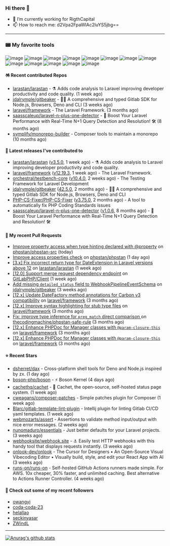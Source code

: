 ### Hi there 👋

- 🔭 I’m currently working for RigthCapital
- 📫 How to reach me: d2Vpa2FpaWlAc2luYS5jbg==

---

### 📟 My favorite tools
![image](https://img.shields.io/badge/Laravel-FF2D20?style=for-the-badge&logo=laravel&logoColor=white)
![image](http://img.shields.io/badge/-PHPStorm-181717?style=for-the-badge&logo=phpstorm&logoColor=white)
![image](https://img.shields.io/badge/Github%20Actions-282a2e?style=for-the-badge&logo=githubactions&logoColor=367cfe)
![image](https://img.shields.io/badge/Jira-0052CC?style=for-the-badge&logo=Jira&logoColor=white)
![image](https://img.shields.io/badge/Sentry-black?style=for-the-badge&logo=Sentry&logoColor=#362D59)
![image](https://img.shields.io/badge/ChatGPT-74aa9c?style=for-the-badge&logo=openai&logoColor=white)
![image](https://img.shields.io/badge/Medium-12100E?style=for-the-badge&logo=medium&logoColor=white)
![image](https://img.shields.io/badge/RSS-FFA500?style=for-the-badge&logo=rss&logoColor=white)
![image](https://img.shields.io/badge/Amazon_AWS-FF9900?style=for-the-badge&logo=amazonaws&logoColor=white)
![image](https://img.shields.io/badge/Slack-4A154B?style=for-the-badge&logo=slack&logoColor=white)
![image](https://img.shields.io/badge/Zoom-2D8CFF?style=for-the-badge&logo=zoom&logoColor=white)
![image](https://img.shields.io/badge/Netflix-E50914?style=for-the-badge&logo=netflix&logoColor=white)
![image](https://img.shields.io/badge/Spotify-1ED760?&style=for-the-badge&logo=spotify&logoColor=white)

#### 🪅 Recent contributed Repos

- [larastan/larastan](https://github.com/larastan/larastan) - ⚗️ Adds code analysis to Laravel improving developer productivity and code quality. (1 week ago)
- [jdalrymple/gitbeaker](https://github.com/jdalrymple/gitbeaker) - 🦊🧪 A comprehensive and typed Gitlab SDK for Node.js, Browsers, Deno and CLI  (3 weeks ago)
- [laravel/framework](https://github.com/laravel/framework) - The Laravel Framework. (3 months ago)
- [saasscaleup/laravel-n-plus-one-detector](https://github.com/saasscaleup/laravel-n-plus-one-detector) - 🚀 Boost Your Laravel Performance with Real-Time N&#43;1 Query Detection and Resolution! 🛠️ (8 months ago)
- [symplify/monorepo-builder](https://github.com/symplify/monorepo-builder) - Composer tools to maintain a monorepo (10 months ago)

#### 🔭 Latest releases I've contributed to

- [larastan/larastan](https://github.com/larastan/larastan) ([v3.5.0](https://github.com/larastan/larastan/releases/tag/v3.5.0), 1 week ago) - ⚗️ Adds code analysis to Laravel improving developer productivity and code quality.
- [laravel/framework](https://github.com/laravel/framework) ([v12.19.3](https://github.com/laravel/framework/releases/tag/v12.19.3), 1 week ago) - The Laravel Framework.
- [orchestral/testbench-core](https://github.com/orchestral/testbench-core) ([v10.4.0](https://github.com/orchestral/testbench-core/releases/tag/v10.4.0), 2 weeks ago) - The Testing Framework for Laravel Development
- [jdalrymple/gitbeaker](https://github.com/jdalrymple/gitbeaker) ([42.5.0](https://github.com/jdalrymple/gitbeaker/releases/tag/42.5.0), 2 months ago) - 🦊🧪 A comprehensive and typed Gitlab SDK for Node.js, Browsers, Deno and CLI 
- [PHP-CS-Fixer/PHP-CS-Fixer](https://github.com/PHP-CS-Fixer/PHP-CS-Fixer) ([v3.75.0](https://github.com/PHP-CS-Fixer/PHP-CS-Fixer/releases/tag/v3.75.0), 2 months ago) - A tool to automatically fix PHP Coding Standards issues
- [saasscaleup/laravel-n-plus-one-detector](https://github.com/saasscaleup/laravel-n-plus-one-detector) ([v1.0.6](https://github.com/saasscaleup/laravel-n-plus-one-detector/releases/tag/v1.0.6), 8 months ago) - 🚀 Boost Your Laravel Performance with Real-Time N&#43;1 Query Detection and Resolution! 🛠️

#### 🔨 My recent Pull Requests

- [Improve property access when type hinting declared with @property](https://github.com/phpstan/phpstan-src/pull/4075) on [phpstan/phpstan-src](https://github.com/phpstan/phpstan-src) (today)
- [Improve access properties check](https://github.com/phpstan/phpstan/pull/13191) on [phpstan/phpstan](https://github.com/phpstan/phpstan) (1 day ago)
- [[3.x] Fix incorrect return type for DateExtension in Laravel versions above 12](https://github.com/larastan/larastan/pull/2299) on [larastan/larastan](https://github.com/larastan/larastan) (1 week ago)
- [[12.0] Support merge request dependency endpoint](https://github.com/GitLabPHP/Client/pull/835) on [GitLabPHP/Client](https://github.com/GitLabPHP/Client) (1 week ago)
- [Add missing `detailed_status` field to WebhookPipelineEventSchema](https://github.com/jdalrymple/gitbeaker/pull/3729) on [jdalrymple/gitbeaker](https://github.com/jdalrymple/gitbeaker) (3 weeks ago)
- [[12.x] Update DateFactory method annotations for Carbon v3 compatibility](https://github.com/laravel/framework/pull/55151) on [laravel/framework](https://github.com/laravel/framework) (3 months ago)
- [[12.x] Improve syntax highlighting for stub type files](https://github.com/laravel/framework/pull/55094) on [laravel/framework](https://github.com/laravel/framework) (3 months ago)
- [Fix: improve type inference for `preg_match` direct comparison ](https://github.com/thecodingmachine/phpstan-safe-rule/pull/58) on [thecodingmachine/phpstan-safe-rule](https://github.com/thecodingmachine/phpstan-safe-rule) (3 months ago)
- [[12.x] Enhance PHPDoc for Manager classes with `@param-closure-this`](https://github.com/laravel/framework/pull/55002) on [laravel/framework](https://github.com/laravel/framework) (3 months ago)
- [[12.x] Enhance PHPDoc for Manager classes with `@param-closure-this`](https://github.com/laravel/framework/pull/55001) on [laravel/framework](https://github.com/laravel/framework) (3 months ago)

#### ⭐ Recent Stars

- [dsherret/dax](https://github.com/dsherret/dax) - Cross-platform shell tools for Deno and Node.js inspired by zx. (1 day ago)
- [boson-php/boson](https://github.com/boson-php/boson) - ⚡ Boson Kernel (4 days ago)
- [cachethq/cachet](https://github.com/cachethq/cachet) - 🚦 Cachet, the open-source, self-hosted status page system. (1 week ago)
- [cweagans/composer-patches](https://github.com/cweagans/composer-patches) - Simple patches plugin for Composer (1 week ago)
- [Blarc/gitlab-template-lint-plugin](https://github.com/Blarc/gitlab-template-lint-plugin) - Intellij plugin for linting Gitlab CI/CD yaml templates. (1 week ago)
- [webmozarts/assert](https://github.com/webmozarts/assert) - Assertions to validate method input/output with nice error messages. (2 weeks ago)
- [nunomaduro/essentials](https://github.com/nunomaduro/essentials) - Just better defaults for your Laravel projects. (3 weeks ago)
- [webhooksite/webhook.site](https://github.com/webhooksite/webhook.site) - ⚓️ Easily test HTTP webhooks with this handy tool that displays requests instantly. (3 weeks ago)
- [onlook-dev/onlook](https://github.com/onlook-dev/onlook) - The Cursor for Designers • An Open-Source Visual Vibecoding Editor • Visually build, style, and edit your React App with AI (3 weeks ago)
- [runs-on/runs-on](https://github.com/runs-on/runs-on) - Self-hosted GitHub Actions runners made simple. For AWS. 10x cheaper, 30% faster, and unlimited caching. Best alternative to Actions Runner Controller. (4 weeks ago)

#### 👯 Check out some of my recent followers

- [owangyi](https://github.com/owangyi)
- [coda-coda-23](https://github.com/coda-coda-23)
- [helallao](https://github.com/helallao)
- [seckinyasar](https://github.com/seckinyasar)
- [ZWindL](https://github.com/ZWindL)


---



[![Anurag's github stats](https://github-readme-stats.vercel.app/api?username=kayw-geek&show_icons=true&theme=onedark)](https://github.com/kayw-geek)
